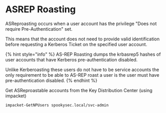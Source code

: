 # ASREP Roasting

ASReproasting occurs when a user account has the privilege "Does not require Pre-Authentication" set.&#x20;

This means that the account does not need to provide valid identification before requesting a Kerberos Ticket on the specified user account.



{% hint style="info" %}
AS-REP Roasting dumps the krbasrep5 hashes of user accounts that have Kerberos pre-authentication disabled.&#x20;

Unlike Kerberoasting these users do not have to be service accounts the only requirement to be able to AS-REP roast a user is the user must have pre-authentication disabled.
{% endhint %}





Get ASReproastable accounts from the Key Distribution Center (using impacket)

```bash
impacket-GetNPUsers spookysec.local/svc-admin
```


